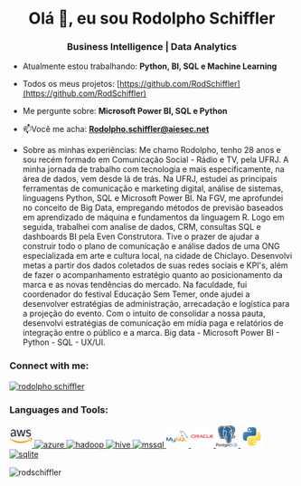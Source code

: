 <h1 align="center">Olá 👋, eu sou Rodolpho Schiffler</h1>
<h3 align="center">Business Intelligence | Data Analytics</h3>

- Atualmente estou trabalhando: **Python, BI, SQL e Machine Learning**

- Todos os meus projetos: [https://github.com/RodSchiffler](https://github.com/RodSchiffler)

- Me pergunte sobre: **Microsoft Power BI, SQL e Python**

- 📫Você me acha: **Rodolpho.schiffler@aiesec.net**

- Sobre as minhas experiências: Me chamo Rodolpho, tenho 28 anos e sou recém formado em Comunicação Social - Rádio e TV, pela UFRJ. A minha jornada de trabalho com tecnologia e mais especificamente, na área de dados, vem desde lá de trás. Na UFRJ, estudei as principais ferramentas de comunicação e marketing digital, análise de sistemas, linguagens Python, SQL e Microsoft Power BI. Na FGV, me aprofundei no conceito de Big Data, empregando métodos de previsão baseados em aprendizado de máquina e fundamentos da linguagem R. Logo em seguida, trabalhei com analise de dados, CRM, consultas SQL e dashboards BI pela Even Construtora. Tive o prazer de ajudar a construir todo o plano de comunicação e análise dados de uma ONG especializada em arte e cultura local, na cidade de Chiclayo. Desenvolvi metas a partir dos dados coletados de suas redes sociais e KPI's, além de fazer o acompanhamento estratégio quanto ao posicionamento da marca e as novas tendências do mercado. Na faculdade, fui coordenador do festival Educação Sem Temer, onde ajudei a desenvolver estratégias de administração, arrecadação e logística para a projeção do evento. Com o intuito de consolidar a nossa pauta, desenvolvi estratégias de comunicação em mídia paga e relatórios de integração entre o público e a marca. Big data - Microsoft Power BI - Python - SQL - UX/UI.

<h3 align="left">Connect with me:</h3>
<p align="left">
<a href="https://linkedin.com/in/rodolpho schiffler" target="blank"><img align="center" src="https://raw.githubusercontent.com/rahuldkjain/github-profile-readme-generator/master/src/images/icons/Social/linked-in-alt.svg" alt="rodolpho schiffler" height="30" width="40" /></a>
</p>

<h3 align="left">Languages and Tools:</h3>
<p align="left"> <a href="https://aws.amazon.com" target="_blank" rel="noreferrer"> <img src="https://raw.githubusercontent.com/devicons/devicon/master/icons/amazonwebservices/amazonwebservices-original-wordmark.svg" alt="aws" width="40" height="40"/> </a> <a href="https://azure.microsoft.com/en-in/" target="_blank" rel="noreferrer"> <img src="https://www.vectorlogo.zone/logos/microsoft_azure/microsoft_azure-icon.svg" alt="azure" width="40" height="40"/> </a> <a href="https://hadoop.apache.org/" target="_blank" rel="noreferrer"> <img src="https://www.vectorlogo.zone/logos/apache_hadoop/apache_hadoop-icon.svg" alt="hadoop" width="40" height="40"/> </a> <a href="https://hive.apache.org/" target="_blank" rel="noreferrer"> <img src="https://www.vectorlogo.zone/logos/apache_hive/apache_hive-icon.svg" alt="hive" width="40" height="40"/> </a> <a href="https://www.microsoft.com/en-us/sql-server" target="_blank" rel="noreferrer"> <img src="https://www.svgrepo.com/show/303229/microsoft-sql-server-logo.svg" alt="mssql" width="40" height="40"/> </a> <a href="https://www.mysql.com/" target="_blank" rel="noreferrer"> <img src="https://raw.githubusercontent.com/devicons/devicon/master/icons/mysql/mysql-original-wordmark.svg" alt="mysql" width="40" height="40"/> </a> <a href="https://www.oracle.com/" target="_blank" rel="noreferrer"> <img src="https://raw.githubusercontent.com/devicons/devicon/master/icons/oracle/oracle-original.svg" alt="oracle" width="40" height="40"/> </a> <a href="https://www.postgresql.org" target="_blank" rel="noreferrer"> <img src="https://raw.githubusercontent.com/devicons/devicon/master/icons/postgresql/postgresql-original-wordmark.svg" alt="postgresql" width="40" height="40"/> </a> <a href="https://www.python.org" target="_blank" rel="noreferrer"> <img src="https://raw.githubusercontent.com/devicons/devicon/master/icons/python/python-original.svg" alt="python" width="40" height="40"/> </a> <a href="https://www.sqlite.org/" target="_blank" rel="noreferrer"> <img src="https://www.vectorlogo.zone/logos/sqlite/sqlite-icon.svg" alt="sqlite" width="40" height="40"/> </a> </p>

<p><img align="center" src="https://github-readme-stats.vercel.app/api/top-langs?username=rodschiffler&show_icons=true&locale=en&layout=compact" alt="rodschiffler" /></p>



<!---
- 👋 Hi, I’m @RodSchiffler
- 👀 I’m interested in ...
- 🌱 I’m currently learning ...
- 💞️ I’m looking to collaborate on ...
- 📫 How to reach me ...


RodSchiffler/RodSchiffler is a ✨ special ✨ repository because its `README.md` (this file) appears on your GitHub profile.
You can click the Preview link to take a look at your changes.
--->

